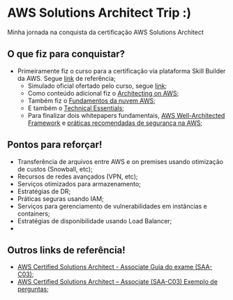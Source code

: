 # AWS Solutions Architect Trip :)
Minha jornada na conquista da certificação AWS Solutions Architect

## O que fiz para conquistar?

- Primeiramente fiz o curso para a certificação via plataforma Skill Builder da AWS. Segue [link](https://explore.skillbuilder.aws/learn/course/16696/curso-padrao-de-recursos-para-exames-aws-certified-solutions-architect-associate-saa-c03-portugues-brasil-na-exam-prep-standard-course-aws-certified-solutions-architect-associate-saa-c03-portuguese-brazil-na) de referência;
    - Simulado oficial ofertado pelo curso, segue [link](https://awscertificationpractice.benchprep.com/app/exam-prep-official-question-set-aws-certified-solutions-architect-associate-saa-c03-v2#exams);
    - Como conteúdo adicional fiz o [Architecting on AWS](https://explore.skillbuilder.aws/learn/course/12690/architecting-on-aws-online-course-supplement-portuguese);
    - Também fiz o [Fundamentos da nuvem AWS](https://aws.amazon.com/pt/getting-started/cloud-essentials/);
    - E também o [Technical Essentials](https://explore.skillbuilder.aws/learn/course/1851/aws-technical-essentials);
    - Para finalizar dois whitepapers fundamentais, [AWS Well-Architected Framework](https://docs.aws.amazon.com/pdfs/wellarchitected/latest/framework/wellarchitected-framework.pdf) e [práticas recomendadas de segurança na AWS](https://docs.aws.amazon.com/whitepapers/latest/introduction-aws-security/security-of-the-aws-infrastructure.html);

## Pontos para reforçar!

- Transferência de arquivos entre AWS e on premises usando otimização de custos (Snowball, etc);
- Recursos de redes avançados (VPN, etc);
- Serviços otimizados para armazenamento;
- Estratégias de DR;
- Práticas seguras usando IAM;
- Serviços para gerenciamento de vulnerabilidades em instâncias e containers;
- Estratégias de disponibilidade usando Load Balancer;
- 

## Outros links de referência!

- [AWS Certified Solutions Architect - Associate Guia do exame (SAA-C03)](https://explore.skillbuilder.aws/files/a/w/aws_prod1_docebosaas_com/1720537200/ChTVR1WWJyXOQOMFyORjIw/item/a9da89d5a96397755f5ba39fb0b7dc4a793fa624697c1bd79ae64d222d9bfceb.pdf?enhanced_signature=WWoe9_ov_H1hFAa8-JmLzGODuPA0SC26KVVNCtqBdfA);
- [AWS Certified Solutions Architect – Associate (SAA-C03) Exemplo de perguntas](https://explore.skillbuilder.aws/files/a/w/aws_prod1_docebosaas_com/1720540800/EkmERvJN4OYXGwxTryIVcw/item/aa58dad0baf42f806bd8d5f63138fec6a7935597835b7f46ded0a455bbb90799.pdf?enhanced_signature=jSGymzZKtvqDz7XBvB5rX_FCR9znY5cSH4Ec78h8Y4A);